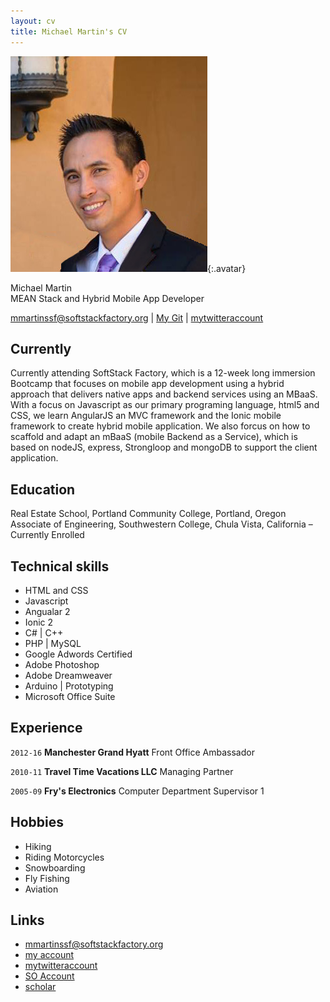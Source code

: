 ```yaml
---
layout: cv
title: Michael Martin's CV
---
```


![Michael](./media/profilePic.jpg){:.avatar}

Michael Martin<br />
MEAN Stack and Hybrid Mobile App Developer

<div id="webaddress">
<a href="mailto:">mmartinssf@softstackfactory.org</a>
|
<i class="fa fa-github"></i> <a href="https://github.com/mmartinssf">My Git</a>
|
<i class="fa fa-twitter"></i> <a href="http://twitter.com/">mytwitteraccount</a>
</div>


## Currently

Currently attending SoftStack Factory, which is a 12-week long immersion Bootcamp that focuses on mobile app development using a hybrid approach that delivers native apps and backend services using an MBaaS.
With a focus on Javascript as our primary programing language, html5 and CSS, we learn AngularJS an MVC framework and the Ionic mobile framework to create hybrid mobile application.  We also forcus on how to 
scaffold and adapt an mBaaS (mobile Backend as a Service), which is based on nodeJS, express, Strongloop and mongoDB to support the client application.  

## Education

Real Estate School, Portland Community College, Portland, Oregon<br />
Associate of Engineering, Southwestern College, Chula Vista, California – Currently Enrolled 

## Technical skills

* HTML and CSS
* Javascript
* Angualar 2 
* Ionic 2
* C# | C++
* PHP | MySQL
* Google Adwords Certified
* Adobe Photoshop 
* Adobe Dreamweaver 
* Arduino | Prototyping
* Microsoft Office Suite


## Experience

`2012-16`
__Manchester Grand Hyatt__ 
 Front Office Ambassador
 
 `2010-11`
__Travel Time Vacations LLC__ 
 Managing Partner
 
 `2005-09`
__Fry's Electronics__ 
 Computer Department Supervisor 1

## Hobbies

* Hiking
* Riding Motorcycles 
* Snowboarding
* Fly Fishing
* Aviation

## Links

* <i class="fa fa-envelope"></i> <a href="mailto: ">mmartinssf@softstackfactory.org</a><br />
* <i class="fa fa-github"></i> <a href="https://github.com/mmartinssf/mmartinssf.github.io">my account</a><br />
* <i class="fa fa-twitter"></i> <a href="http://twitter.com/">mytwitteraccount</a><br />
* <i class="fa fa-stack-overflow"></i> <a href="http://stackoverflow.com/">SO Account</a>
* <i class="fa fa-google"></i> <a href="http://scholar.google.com/">scholar</a>
